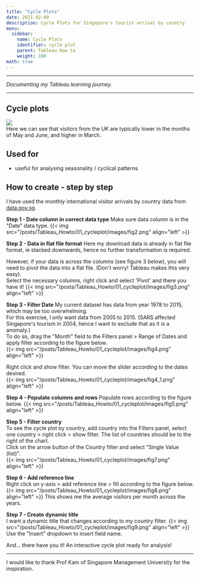 ```yaml
---
title: "Cycle Plots"
date: 2021-02-09
description: Cycle Plots for Singapore's tourist arrival by country
menu:
  sidebar:
    name: Cycle Plots
    identifier: cycle plot
    parent: Tableau How to
    weight: 100
math: true
---
```


---

*Documenting my Tableau learning journey.*

---

## Cycle plots
<div class='tableauPlaceholder' id='viz1612865326246' style='position: relative'><noscript><a href='#'><img alt=' ' src='https:&#47;&#47;public.tableau.com&#47;static&#47;images&#47;Cy&#47;CycleplotSingaporestouristbycountry&#47;Dashboard1&#47;1_rss.png' style='border: none' /></a></noscript><object class='tableauViz'  style='display:none;'><param name='host_url' value='https%3A%2F%2Fpublic.tableau.com%2F' /> <param name='embed_code_version' value='3' /> <param name='site_root' value='' /><param name='name' value='CycleplotSingaporestouristbycountry&#47;Dashboard1' /><param name='tabs' value='no' /><param name='toolbar' value='yes' /><param name='static_image' value='https:&#47;&#47;public.tableau.com&#47;static&#47;images&#47;Cy&#47;CycleplotSingaporestouristbycountry&#47;Dashboard1&#47;1.png' /> <param name='animate_transition' value='yes' /><param name='display_static_image' value='yes' /><param name='display_spinner' value='yes' /><param name='display_overlay' value='yes' /><param name='display_count' value='yes' /><param name='language' value='en' /></object></div>                <script type='text/javascript'>                    var divElement = document.getElementById('viz1612865326246');                    var vizElement = divElement.getElementsByTagName('object')[0];                    if ( divElement.offsetWidth > 800 ) { vizElement.style.width='100%';vizElement.style.height=(divElement.offsetWidth*0.75)+'px';} else if ( divElement.offsetWidth > 500 ) { vizElement.style.width='100%';vizElement.style.height=(divElement.offsetWidth*0.75)+'px';} else { vizElement.style.width='100%';vizElement.style.height='727px';}                     var scriptElement = document.createElement('script');                    scriptElement.src = 'https://public.tableau.com/javascripts/api/viz_v1.js';                    vizElement.parentNode.insertBefore(scriptElement, vizElement);                </script>
Here we can see that visitors from the UK are typically lower in the months of May and June, and higher in March.


## Used for 
- useful for analysing seasonality / cyclical patterns

## How to create - step by step
I have used the monthly international visitor arrivals by country data from [data.gov.sg](https://data.gov.sg/dataset/total-visitor-international-arrivals-to-singapore?resource_id=83063203-ff81-4764-a9dc-c4e209921fe7).

**Step 1 - Date column in correct data type**
Make sure data column is in the "Date" data type.
{{< img src="/posts/Tableau_Howto/01_cycleplot/images/fig2.png" align="left" >}}

**Step 2 - Data in flat file format**
Here my download data is already in flat file format, ie stacked downwards, hence no further transformation is required.  

However, if your data is across the columns (see figure 3 below), you will need to pivot the data into a flat file. (Don't worry! Tableau makes this very easy).  
Select the necessary columns, right click and select 'Pivot' and there you have it!
{{< img src="/posts/Tableau_Howto/01_cycleplot/images/fig3.png" align="left" >}}

**Step 3 -  Filter Date**
My current dataset has data from year 1978 to 2015, which may be too overwhelming.  
For this exercise, I only want data from 2005 to 2015. (SARS affected Singapore's tourism in 2004, hence I want to exclude that as it is a anomaly.)  
To do so, drag the "Month" field to the Filters panel > Range of Dates and apply filter according to the figure below.  
{{< img src="/posts/Tableau_Howto/01_cycleplot/images/fig4.png" align="left" >}}  
  
Right click and show filter. You can move the slider according to the dates desired.  
{{< img src="/posts/Tableau_Howto/01_cycleplot/images/fig4_1.png" align="left" >}}


**Step 4 - Populate columns and rows**
Populate rows according to the figure below. 
{{< img src="/posts/Tableau_Howto/01_cycleplot/images/fig5.png" align="left" >}}

**Step 5 - Filter country**  
To see the cycle plot by country, add country into the Filters panel, select one country > right click > show filter. The list of countries should be to the right of the chart.  
Click on the arrow button of the Country filter and select "Single Value (list)".  
{{< img src="/posts/Tableau_Howto/01_cycleplot/images/fig7.png" align="left" >}}

**Step 6 - Add reference line**  
Right click on y-axis > add reference line > fill according to the figure below.  
{{< img src="/posts/Tableau_Howto/01_cycleplot/images/fig8.png" align="left" >}}
This shows me the average visitors per month across the years.  

**Step 7 - Create dynamic title**  
I want a dynamic title that changes according to my country filter. 
{{< img src="/posts/Tableau_Howto/01_cycleplot/images/fig9.png" align="left" >}}
Use the "Insert" dropdown to insert field name.

And... there have you it! An interactive cycle plot ready for analysis!

---
I would like to thank Prof Kam of Singapore Management University for the inspiration.
